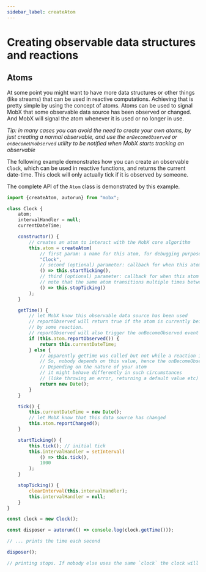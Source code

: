 ```yaml
---
sidebar_label: createAtom
---
```


<div id='codefund' ></div>

# Creating observable data structures and reactions

## Atoms

At some point you might want to have more data structures or other things (like streams) that can be used in reactive computations.
Achieving that is pretty simple by using the concept of atoms.
Atoms can be used to signal MobX that some observable data source has been observed or changed.
And MobX will signal the atom whenever it is used or no longer in use.

_Tip: in many cases you can avoid the need to create your own atoms, by just creating a normal observable, and use
the `onBecomeObserved` or `onBecomeUnobserved` utility to be notified when MobX starts tracking an observable_


The following example demonstrates how you can create an observable `Clock`, which can be used in reactive functions,
and returns the current date-time.
This clock will only actually tick if it is observed by someone.

The complete API of the `Atom` class is demonstrated by this example.

```javascript
import {createAtom, autorun} from "mobx";

class Clock {
	atom;
	intervalHandler = null;
	currentDateTime;

	constructor() {
		// creates an atom to interact with the MobX core algorithm
		this.atom =	createAtom(
			// first param: a name for this atom, for debugging purposes
			"Clock",
			// second (optional) parameter: callback for when this atom transitions from unobserved to observed.
			() => this.startTicking(),
			// third (optional) parameter: callback for when this atom transitions from observed to unobserved
			// note that the same atom transitions multiple times between these two states
			() => this.stopTicking()
		);
	}

	getTime() {
		// let MobX know this observable data source has been used
        // reportObserved will return true if the atom is currently being observed
        // by some reaction.
        // reportObserved will also trigger the onBecomeObserved event handler (startTicking) if needed
		if (this.atom.reportObserved()) {
            return this.currentDateTime;
        } else {
            // apparently getTime was called but not while a reaction is running.
            // So, nobody depends on this value, hence the onBecomeObserved handler (startTicking) won't be fired
            // Depending on the nature of your atom
            // it might behave differently in such circumstances
            // (like throwing an error, returning a default value etc)
		    return new Date();
        }
	}

	tick() {
		this.currentDateTime = new Date();
		// let MobX know that this data source has changed
		this.atom.reportChanged();
	}

	startTicking() {
		this.tick(); // initial tick
        this.intervalHandler = setInterval(
			() => this.tick(),
			1000
		);
	}

	stopTicking() {
		clearInterval(this.intervalHandler);
		this.intervalHandler = null;
	}
}

const clock = new Clock();

const disposer = autorun(() => console.log(clock.getTime()));

// ... prints the time each second

disposer();

// printing stops. If nobody else uses the same `clock` the clock will stop ticking as well.
```
